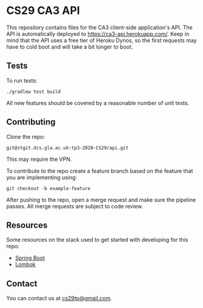 # CS29 CA3 API

This repository contains files for the CA3 client-side application's API. The API is automatically deployed to <https://ca3-api.herokuapp.com/>. Keep in mind that the API uses a free tier of Heroku Dynos, so the first requests may have to cold boot and will take a bit longer to boot.

## Tests

To run tests:

```shell
./gradlew test build
```

All new features should be covered by a reasonable number of unit tests.

## Contributing

Clone the repo:

```shell
git@stgit.dcs.gla.ac.uk:tp3-2020-CS29/api.git
```

This may require the VPN.

To contribute to the repo create a feature branch based on the feature that you are implementing using:

```shell
git checkout -b example-feature
```

After pushing to the repo, open a merge request and make sure the pipeline passes. All merge requests are subject to code review.

## Resources

Some resources on the stack used to get started with developing for this repo:

* [Spring Boot](https://spring.io/projects/spring-boot)
* [Lombok](https://projectlombok.org/)

## Contact

You can contact us at cs29tp@gmail.com.
